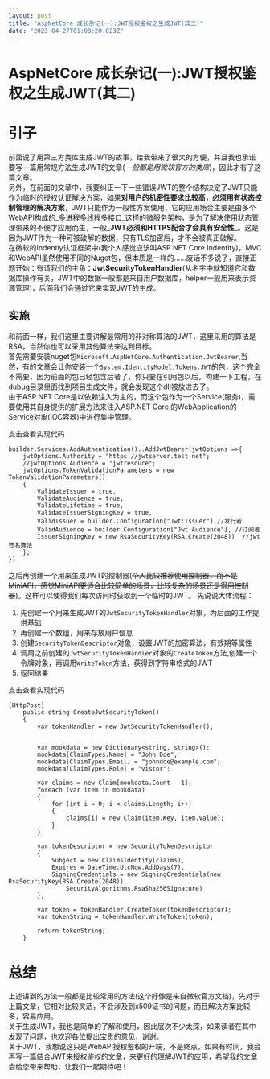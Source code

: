 ```yaml
---
layout: post
title: "AspNetCore 成长杂记(一):JWT授权鉴权之生成JWT(其二)"
date: "2023-04-27T01:08:20.023Z"
---
```

AspNetCore 成长杂记(一):JWT授权鉴权之生成JWT(其二)
====================================

引子
==

前面说了用第三方类库生成JWT的故事，给我带来了很大的方便，并且我也承诺要写一篇用常规方法生成JWT的文章(_一般都是用微软官方的类库_)，因此才有了这篇文章。  
另外，在前面的文章中，我要纠正一下一些错误JWT的整个结构决定了JWT只能作为临时的授权认证解决方案，如果**对用户的机密性要求比较高，必须用有状态控制管理的解决方案**，JWT只能作为一般性方案使用，它的应用场合主要是由多个WebAPI构成的_多进程多线程多接口_这样的微服务架构，是为了解决使用状态管理带来的不便才应用而生，一般_**JWT必须和HTTPS配合才会具有安全性**_。这是因为JWT作为一种可被破解的数据，只有TLS加密后，才不会被真正破解。  
在微软的Indentiy认证框架中(我个人感觉应该叫ASP.NET Core Indentity)，MVC和WebAPI虽然使用不同的Nuget包，但本质是一样的……废话不多说了，直接正题开始：有请我们的主角：**JwtSecurityTokenHandler**(从名字中就知道它和数据库操作有关，JWT中的数据一般都是来自用户数据库，helper一般用来表示资源管理)，后面我们会通过它来实现JWT的生成。

实施
--

和前面一样，我们这里主要讲解最常用的非对称算法的JWT，这里采用的算法是RSA，当然你也可以采用其他算法来达到目标。  
首先需要安装nuget包`Microsoft.AspNetCore.Authentication.JwtBearer`,当然，有的文章会让你安装一个`System.IdentityModel.Tokens.JWT`的包，这个完全不需要，因为前面的包已经包含后者了，你只要在引用包以后，构建一下工程，在dubug目录里面找到项目生成文件，就会发现这个dll被放进去了。  
由于ASP.NET Core是以依赖注入为主的，而这个包作为一个Service(服务)，需要使用其自身提供的扩展方法来注入ASP.NET Core 的WebApplication的Service对象(IOC容器)中进行集中管理。

点击查看实现代码

    builder.Services.AddAuthentication()..AddJwtBearer(jwtOptions =>{
        jwtOptions.Authority = "https://jwtserver.test.net";
        //jwtOptions.Audience = "jwtresouce";
        jwtOptions.TokenValidationParameters = new TokenValidationParameters()
        {
            ValidateIssuer = true,
            ValidateAudience = true,
            ValidateLifetime = true,
            ValidateIssuerSigningKey = true,
            ValidIssuer = builder.Configuration["Jwt:Issuer"],//发行者
            ValidAudience = builder.Configuration["Jwt:Audience"], //订阅者
            IssuerSigningKey = new RsaSecurityKey(RSA.Create(2048))  //jwt签名算法
        };
    })
之后再创建一个用来生成JWT的控制器(~~个人比较推荐使用控制器，而不是MiniAPI，感觉MiniAPI更适合比较简单的场景，比较复杂的场景还是得用控制器~~)。这样可以使得我们每次访问时获取到一个临时的JWT。 先说说大体流程：

1.  先创建一个用来生成JWT的`JwtSecurityTokenHandler`对象，为后面的工作提供基础
2.  再创建一个数组，用来存放用户信息
3.  创建`SecurityTokenDescriptor`对象，设置JWT的加密算法，有效期等属性
4.  调用之前创建的`JwtSecurityTokenHandler`对象的`CreateToken`方法,创建一个令牌对象，再调用`WriteToken`方法，获得到字符串格式的JWT
5.  返回结果

点击查看实现代码

    [HttpPost]
        public string CreateJwtSecurityToken()
        {
            var tokenHandler = new JwtSecurityTokenHandler();
            
    
            var mookdata = new Dictionary<string, string>();
            mookdata[ClaimTypes.Name] = "John Doe";
            mookdata[ClaimTypes.Email] = "johndoe@example.com";
            mookdata[ClaimTypes.Role] = "vistor";
    
            var claims = new Claim[mookdata.Count - 1];
            foreach (var item in mookdata)
            {
                for (int i = 0; i < claims.Length; i++)
                {
                    claims[i] = new Claim(item.Key, item.Value);
                }
            }
    
            var tokenDescriptor = new SecurityTokenDescriptor
            {
                Subject = new ClaimsIdentity(claims),
                Expires = DateTime.UtcNow.AddDays(7),
                SigningCredentials = new SigningCredentials(new RsaSecurityKey(RSA.Create(2048)),
                    SecurityAlgorithms.RsaSha256Signature)
            };
    
            var token = tokenHandler.CreateToken(tokenDescriptor);
            var tokenString = tokenHandler.WriteToken(token);
    
            return tokenString;
        }

总结
==

上述讲到的方法一般都是比较常用的方法(这个好像是来自微软官方文档)，先对于上篇文章，它相对比较灵活，不会涉及到x509证书的问题，而且解决方案比较多，容易应用。  
关于生成JWT，我也是简单的了解和使用，因此层次不少太深，如果读者在其中发现了问题，也欢迎各位提出宝贵的意见，谢谢。  
关于JWT，我想说这只是WebAPI授权鉴权的开端，不是终点，如果有时间，我会再写一篇结合JWT来授权鉴权的文章，来更好的理解JWT的应用，希望我的文章会给您带来帮助，让我们一起期待吧！